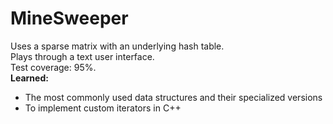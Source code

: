 # MineSweeper
Uses a sparse matrix with an underlying hash table. <br/>
Plays through a text user interface. <br/>
Test coverage: 95%. <br/>
**Learned:**
* The most commonly used data structures and their specialized versions
* To implement custom iterators in C++
